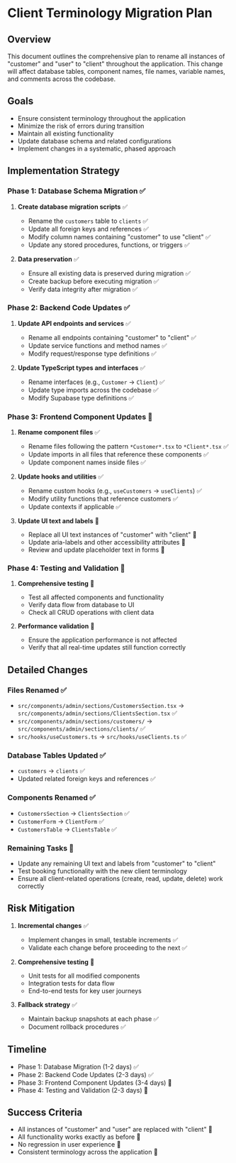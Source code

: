 
# Client Terminology Migration Plan

## Overview
This document outlines the comprehensive plan to rename all instances of "customer" and "user" to "client" throughout the application. This change will affect database tables, component names, file names, variable names, and comments across the codebase.

## Goals
- Ensure consistent terminology throughout the application
- Minimize the risk of errors during transition
- Maintain all existing functionality
- Update database schema and related configurations
- Implement changes in a systematic, phased approach

## Implementation Strategy

### Phase 1: Database Schema Migration ✅
1. **Create database migration scripts** ✅
   - Rename the `customers` table to `clients` ✅
   - Update all foreign keys and references ✅
   - Modify column names containing "customer" to use "client" ✅
   - Update any stored procedures, functions, or triggers ✅

2. **Data preservation** ✅
   - Ensure all existing data is preserved during migration ✅
   - Create backup before executing migration ✅
   - Verify data integrity after migration ✅

### Phase 2: Backend Code Updates ✅
1. **Update API endpoints and services** ✅
   - Rename all endpoints containing "customer" to "client" ✅
   - Update service functions and method names ✅
   - Modify request/response type definitions ✅

2. **Update TypeScript types and interfaces** ✅
   - Rename interfaces (e.g., `Customer` → `Client`) ✅
   - Update type imports across the codebase ✅
   - Modify Supabase type definitions ✅

### Phase 3: Frontend Component Updates 🔄
1. **Rename component files** ✅
   - Rename files following the pattern `*Customer*.tsx` to `*Client*.tsx` ✅
   - Update imports in all files that reference these components ✅
   - Update component names inside files ✅

2. **Update hooks and utilities** ✅
   - Rename custom hooks (e.g., `useCustomers` → `useClients`) ✅
   - Modify utility functions that reference customers ✅
   - Update contexts if applicable ✅

3. **Update UI text and labels** 🔄
   - Replace all UI text instances of "customer" with "client" 🔄
   - Update aria-labels and other accessibility attributes 🔄
   - Review and update placeholder text in forms 🔄

### Phase 4: Testing and Validation 🔄
1. **Comprehensive testing** 🔄
   - Test all affected components and functionality
   - Verify data flow from database to UI
   - Check all CRUD operations with client data

2. **Performance validation** 🔄
   - Ensure the application performance is not affected
   - Verify that all real-time updates still function correctly

## Detailed Changes

### Files Renamed ✅
- `src/components/admin/sections/CustomersSection.tsx` → `src/components/admin/sections/ClientsSection.tsx` ✅
- `src/components/admin/sections/customers/` → `src/components/admin/sections/clients/` ✅
- `src/hooks/useCustomers.ts` → `src/hooks/useClients.ts` ✅

### Database Tables Updated ✅
- `customers` → `clients` ✅
- Updated related foreign keys and references ✅

### Components Renamed ✅
- `CustomersSection` → `ClientsSection` ✅
- `CustomerForm` → `ClientForm` ✅
- `CustomersTable` → `ClientsTable` ✅

### Remaining Tasks 🔄
- Update any remaining UI text and labels from "customer" to "client"
- Test booking functionality with the new client terminology
- Ensure all client-related operations (create, read, update, delete) work correctly

## Risk Mitigation
1. **Incremental changes** ✅
   - Implement changes in small, testable increments ✅
   - Validate each change before proceeding to the next ✅

2. **Comprehensive testing** 🔄
   - Unit tests for all modified components
   - Integration tests for data flow
   - End-to-end tests for key user journeys

3. **Fallback strategy** ✅
   - Maintain backup snapshots at each phase ✅
   - Document rollback procedures ✅

## Timeline
- Phase 1: Database Migration (1-2 days) ✅
- Phase 2: Backend Code Updates (2-3 days) ✅
- Phase 3: Frontend Component Updates (3-4 days) 🔄
- Phase 4: Testing and Validation (2-3 days) 🔄

## Success Criteria
- All instances of "customer" and "user" are replaced with "client" 🔄
- All functionality works exactly as before 🔄
- No regression in user experience 🔄
- Consistent terminology across the application 🔄

